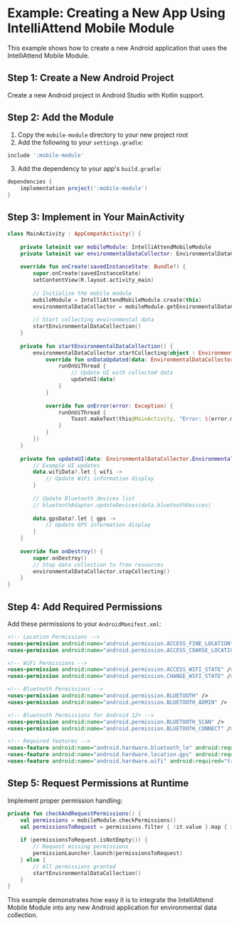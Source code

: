 # Example: Creating a New App Using IntelliAttend Mobile Module

This example shows how to create a new Android application that uses the IntelliAttend Mobile Module.

## Step 1: Create a New Android Project

Create a new Android project in Android Studio with Kotlin support.

## Step 2: Add the Module

1. Copy the `mobile-module` directory to your new project root
2. Add the following to your `settings.gradle`:

```gradle
include ':mobile-module'
```

3. Add the dependency to your app's `build.gradle`:

```gradle
dependencies {
    implementation project(':mobile-module')
}
```

## Step 3: Implement in Your MainActivity

```kotlin
class MainActivity : AppCompatActivity() {
    
    private lateinit var mobileModule: IntelliAttendMobileModule
    private lateinit var environmentalDataCollector: EnvironmentalDataCollector
    
    override fun onCreate(savedInstanceState: Bundle?) {
        super.onCreate(savedInstanceState)
        setContentView(R.layout.activity_main)
        
        // Initialize the mobile module
        mobileModule = IntelliAttendMobileModule.create(this)
        environmentalDataCollector = mobileModule.getEnvironmentalDataCollector()
        
        // Start collecting environmental data
        startEnvironmentalDataCollection()
    }
    
    private fun startEnvironmentalDataCollection() {
        environmentalDataCollector.startCollecting(object : EnvironmentalDataCollector.EnvironmentalDataCallback {
            override fun onDataUpdated(data: EnvironmentalDataCollector.EnvironmentalData) {
                runOnUiThread {
                    // Update UI with collected data
                    updateUI(data)
                }
            }
            
            override fun onError(error: Exception) {
                runOnUiThread {
                    Toast.makeText(this@MainActivity, "Error: ${error.message}", Toast.LENGTH_SHORT).show()
                }
            }
        })
    }
    
    private fun updateUI(data: EnvironmentalDataCollector.EnvironmentalData) {
        // Example UI updates
        data.wifiData?.let { wifi ->
            // Update WiFi information display
        }
        
        // Update Bluetooth devices list
        // bluetoothAdapter.updateDevices(data.bluetoothDevices)
        
        data.gpsData?.let { gps ->
            // Update GPS information display
        }
    }
    
    override fun onDestroy() {
        super.onDestroy()
        // Stop data collection to free resources
        environmentalDataCollector.stopCollecting()
    }
}
```

## Step 4: Add Required Permissions

Add these permissions to your `AndroidManifest.xml`:

```xml
<!-- Location Permissions -->
<uses-permission android:name="android.permission.ACCESS_FINE_LOCATION" />
<uses-permission android:name="android.permission.ACCESS_COARSE_LOCATION" />

<!-- WiFi Permissions -->
<uses-permission android:name="android.permission.ACCESS_WIFI_STATE" />
<uses-permission android:name="android.permission.CHANGE_WIFI_STATE" />

<!-- Bluetooth Permissions -->
<uses-permission android:name="android.permission.BLUETOOTH" />
<uses-permission android:name="android.permission.BLUETOOTH_ADMIN" />

<!-- Bluetooth Permissions for Android 12+ -->
<uses-permission android:name="android.permission.BLUETOOTH_SCAN" />
<uses-permission android:name="android.permission.BLUETOOTH_CONNECT" />

<!-- Required features -->
<uses-feature android:name="android.hardware.bluetooth_le" android:required="true" />
<uses-feature android:name="android.hardware.location.gps" android:required="true" />
<uses-feature android:name="android.hardware.wifi" android:required="true" />
```

## Step 5: Request Permissions at Runtime

Implement proper permission handling:

```kotlin
private fun checkAndRequestPermissions() {
    val permissions = mobileModule.checkPermissions()
    val permissionsToRequest = permissions.filter { !it.value }.map { it.key }.toTypedArray()
    
    if (permissionsToRequest.isNotEmpty()) {
        // Request missing permissions
        permissionLauncher.launch(permissionsToRequest)
    } else {
        // All permissions granted
        startEnvironmentalDataCollection()
    }
}
```

This example demonstrates how easy it is to integrate the IntelliAttend Mobile Module into any new Android application for environmental data collection.